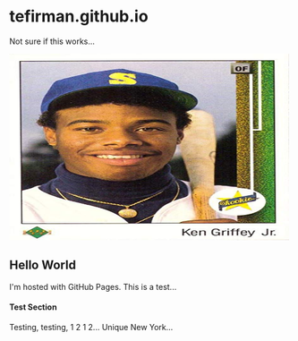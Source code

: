 # tefirman.github.io

Not sure if this works...

<img src="KGJ_rookie.jpg" alt="KGJ" width="500" height="333">

## Hello World
I'm hosted with GitHub Pages. This is a test...

#### Test Section
Testing, testing, 1 2 1 2... Unique New York...
